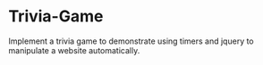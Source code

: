 # Trivia-Game
Implement a trivia game to demonstrate using timers and jquery to manipulate a website automatically.
